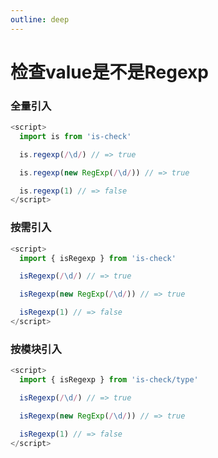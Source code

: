 ```yaml
---
outline: deep
---
```


# 检查value是不是Regexp

### 全量引入
```javascript
<script>
  import is from 'is-check'

  is.regexp(/\d/) // => true

  is.regexp(new RegExp(/\d/)) // => true

  is.regexp(1) // => false
</script>
````
### 按需引入
```javascript
<script>
  import { isRegexp } from 'is-check'

  isRegexp(/\d/) // => true

  isRegexp(new RegExp(/\d/)) // => true

  isRegexp(1) // => false
</script>
````
### 按模块引入
```javascript
<script>
  import { isRegexp } from 'is-check/type'

  isRegexp(/\d/) // => true

  isRegexp(new RegExp(/\d/)) // => true

  isRegexp(1) // => false
</script>
````
